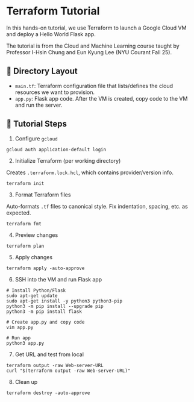 # Terraform Tutorial

In this hands-on tutorial, we use Terraform to launch a Google Cloud VM and deploy a Hello World Flask app.

The tutorial is from the Cloud and Machine Learning course taught by Professor I-Hsin Chung and Eun Kyung Lee (NYU Courant Fall 25).

## 📁 Directory Layout
* `main.tf`: Terraform configuration file that lists/defines the cloud resources we want to provision.
* `app.py`: Flask app code. After the VM is created, copy code to the VM and run the server.

## 🚀 Tutorial Steps
1. Configure `gcloud`
```bash!
gcloud auth application-default login
```

2. Initialize Terraform (per working directory) 

Creates `.terraform.lock.hcl`, which contains provider/version info.

```bash!
terraform init
```

3. Format Terraform files

Auto-formats `.tf` files to canonical style. Fix indentation, spacing, etc. as expected.

```bash!
terraform fmt
```

4. Preview changes
```bash!
terraform plan
```

5. Apply changes
```bash!
terraform apply -auto-approve
```

6. SSH into the VM and run Flask app

```bash!
# Install Python/Flask
sudo apt-get update
sudo apt-get install -y python3 python3-pip
python3 -m pip install --upgrade pip
python3 -m pip install flask

# Create app.py and copy code
vim app.py

# Run app
python3 app.py
```

7. Get URL and test from local
```bash!
terraform output -raw Web-server-URL
curl "$(terraform output -raw Web-server-URL)"
```

8. Clean up
```bash!
terraform destroy -auto-approve
```
